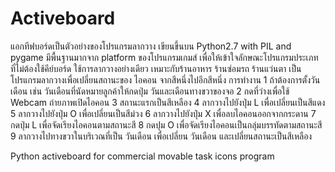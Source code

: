 # Activeboard
แอกทีฟบอร์ดเป็นตัวอย่างของโปรแกรมลากวาง เขียนขึ้นบน Python2.7 with PIL and pygame
มีพื้นฐานมากจาก platform ของโปรแกรมเกมส์ เพื่อให้เข้าใจลักษณะโปรแกรมประเภท
ที่ไม่ต้องใช้คีย์บอร์ด ใช้การลากวางอย่างเดียว เหมาะกับร้านอาหาร ร้านซ่อมรถ ร้านแว่นตา
เป็นโปรแกรมลากวางเพื่อเปลี่ยนสถานะของ ไอคอน จากสีหนึ่งไปอีกสีหนึ่ง
การทำงาน
1 ถ้าต้องการตั้งวันเดือน เช่น วันเดือนที่นัดหมายลูกค้าให้กดปุ่ม วันและเดือนทางขวาของจอ
2 กดที่ว่างเพื่อใช้ Webcam ถ่ายภาพเปิดไอคอน
3 สถานะแรกเป็นสีเหลือง
4 ลากวางไปยังปุ่ม L เพื่อเปลี่ยนเป็นสีแดง
5 ลากวางไปยังปุ่ม O เพื่อเปลี่ยนเป็นสีม่วง
6 ลากวางไปยังปุ่ม X เพื่อลบไอคอนออกจากกระดาน
7 กดปุ่ม L เพื่อจัดเรียงไอคอนตามสถานะสี
8 กดปุม O เพื่อจัดเรียงไอคอนเป็นกลุ่มบรรทัดตามสถานะสี
9 ลากวางไปทางขวาในบริเวณที่เป็น วันเดือน เพื่อเปลี่ยน วันเดือน และเปลี่ยนสถานะเป็นสีเหลือง

Python activeboard for commercial movable task icons program  

